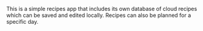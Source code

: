 This is a simple recipes app that includes its own database of cloud recipes which can be saved and edited locally. Recipes can also be planned for a specific day.
